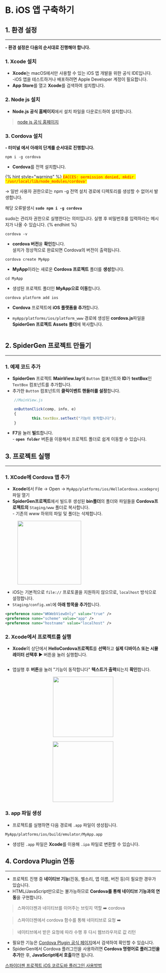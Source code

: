 # B. iOS 앱 구축하기

## 1. 환경 설정

***

**- 환경 설정은 다음의 순서대로 진행해야 합니다.**

### 1. Xcode 설치

* **Xcode**는 macOS에서만 사용할 수 있는 iOS 앱 개발을 위한 공식 IDE입니다.\
  -iOS 앱을 테스트하거나 배포하려면 Apple Developer 계정이 필요합니다.
* **App Store**를 열고 **Xcode**를 검색하여 설치합니다.



### 2. Node js 설치

* **Node.js 공식 홈페이지**에서 설치 파일을 다운로드하여 설치합니다.

> [node js 공식 홈페이지](https://nodejs.org/en/)



### 3. Cordova 설치

**- 터미널 에서 아래의 단계를 순서대로 진행합니다.**

```
npm i -g cordova
```

* **Cordova**를 전역 설치합니다.

{% hint style="warning" %}
<mark style="color:red;">`EACCES: permission denied, mkdir '/usr/local/lib/node_modules/cordova'`</mark>&#x20;

→ 일반 사용자 권한으로는 npm -g 전역 설치 경로에 디렉토리를 생성할 수 없어서 발생합니다.

해당 오류발생시 **`sudo npm i -g cordova`**

sudo는 관리자 권한으로 실행한다는 의미입니다. 실행 후 비밀번호를 입력하라는 메시지가 나올 수 있습니다.
{% endhint %}

```
cordova -v
```

* **cordova 버전**을 **확인**합니다. \
  설치가 정상적으로 완료되면 Cordova의 버전이 출력됩니다.

```
cordova create MyApp
```

* **MyApp**이라는 새로운 **Cordova 프로젝트** 폴더를 **생성**합니다.

```
cd MyApp
```

* 생성된 프로젝트 폴더인 **MyApp으로 이동**합니다.

```
cordova platform add ios
```

* **Cordova** 프로젝트에 **iOS 플랫폼을 추가**합니다.



* `myApp/platforms/ios/platform_www` 경로에 생성된 **cordova.js**파일을  **SpiderGen 프로젝트** **Assets** **폴더**에 복사합니다.

<figure><img src="../../.gitbook/assets/image (22) (1).png" alt=""><figcaption></figcaption></figure>



## 2. SpiderGen 프로젝트 만들기

***

### 1. 예제 코드 추가

* **SpiderGen** 프로젝트 **MainView.lay**에 `Button`  컴포넌트와 **ID**가 **textBox**인 `TextBox` 컴포넌트를 추가합니다.
* 추가한 `Button`  컴포넌트의 **클릭이벤트 핸들러를 설정**합니다.

```javascript
	//MainView.js

	onButtonClick(comp, info, e)
	{
       	    this.textBox.setText("기능이 동작합니다");
	}
```

* &#x20;**F7**을 눌러 **빌드**합니다.\
  \- **`open folder`** 버튼을 이용해서 프로젝트 폴더로 쉽게 이동할 수 있습니다.



## 3. 프로젝트 실행

***

### 1. XCode에 Cordova 앱 추가

* &#x20;**Xcode**에서 File -> Open → `MyApp/platforms/ios/HelloCordova.xcodeproj`  파일 열기
* **SpiderGen프로젝트**에서  빌드후 생성된 **bin폴더**의 폴더와 파일들을 **Cordova프로젝트의** `Staging/www`  폴더로 복사합니다.\
  \- 기존의 www 하위의 파일 및 폴더는 삭제합니다.

<figure><img src="../../.gitbook/assets/image (38).png" alt="" width="206"><figcaption></figcaption></figure>

* iOS는 기본적으로 `file://` 프로토콜을 지원하지 않으므로, `localhost` 방식으로 설정합니다.
* `Staging/config.xml`에 **아래 항목을 추가**합니다.

```xml
<preference name="WKWebViewOnly" value="true" />
<preference name="scheme" value="app" />
<preference name="hostname" value="localhost" />
```



### 2. Xcode에서 프로젝트를 실행

* **Xcode**의 상단에서 **HelloCordova프로젝트**를 **선택**하고 **실제 디바이스 또는 시뮬레이터 선택후** ▶ 버튼을 눌러 실행합니다.

<figure><img src="../../.gitbook/assets/image (25) (1).png" alt=""><figcaption></figcaption></figure>

* 앱실행 후 **버튼**을 눌러 "기능이 동작합니다" **텍스트가 출력**되는지 **확인**합니다.

<div align="center"><img src="../../.gitbook/assets/androidwhite1.png" alt="" width="195"> <figure><img src="../../.gitbook/assets/image (37).png" alt="" width="196"><figcaption></figcaption></figure></div>

### 3. app 파일 생성

* 프로젝트를 실행하면 다음 경로에 `.app` 파일이 생성됩니다.

```
MyApp/platforms/ios/build/emulator/MyApp.app
```

* 생성된 `.app` 파일은 **Xcode**를 이용해 `.ipa` 파일로 변환할 수 있습니다.



## 4. Cordova Plugin 연동

***

* 프로젝트 진행 중 **네이티브 기능**(진동, 벨소리, 앱 이름, 버전 등)이 필요한 경우가 있습니다.
* HTML/JavaScript만으로는 불가능하므로 **Cordova를 통해 네이티브 기능과의 연동**을 구현합니다.

> 스파이더젠과 네이티브를 이어주는 브릿지 역할 ➡️ cordova

> 스파이더젠에서 cordova 함수를 통해 네이티브로 요청 ➡️

> 네이티브에서 받은 요청에 따라 수행 후 다시 웹브라우저로 값 리턴

* 필요한 기능은 [Cordova Plugin 공식 페이지](https://cordova.apache.org/plugins/)에서 검색하여 확인할 수 있습니다.
* SpiderGen에서 Cordova 플러그인을 사용하려면 **Cordova 명령어로 플러그인을 추가**한 후, **JavaScript에서 호출**하면 됩니다.

[스파이더젠 프로젝트 iOS 코르도바 플러그인 사용방법](../../08.-mobile-app/09-cordova-hybrid/b-ios-cordova.md)
